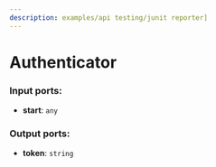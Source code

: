 ```yaml
---
description: examples/api testing/junit reporter]
---
```


# Authenticator

### Input ports:

* __start__: `any`

### Output ports:

* __token__: `string`

